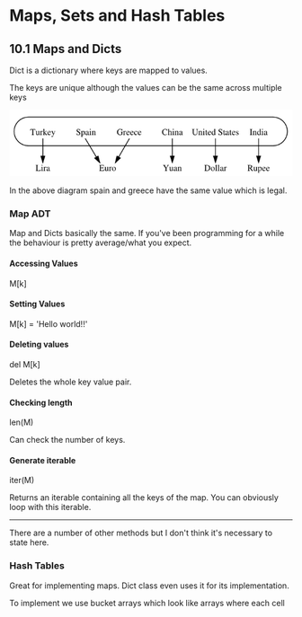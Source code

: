 # Maps, Sets and Hash Tables

## 10.1 Maps and Dicts

Dict is a dictionary where keys are mapped to values.

The keys are unique although the values can be the same across multiple keys

![Diagram showing key value map](image-16.png)

In the above diagram spain and greece have the same value which is legal.

### Map ADT

Map and Dicts basically the same. If you've been programming for a while the behaviour is pretty average/what you expect.

#### Accessing Values

M[k]

#### Setting Values

M[k] = 'Hello world!!'

#### Deleting values

del M[k]

Deletes the whole key value pair.

#### Checking length

len(M)

Can check the number of keys.

#### Generate iterable

iter(M)

Returns an iterable containing all the keys of the map. You can obviously loop with this iterable.

---

There are a number of other methods but I don't think it's necessary to state here.

### Hash Tables

Great for implementing maps. Dict class even uses it for its implementation.

To implement we use bucket arrays which look like arrays where each cell 